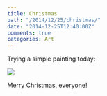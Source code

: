 ```yaml
---
title: Christmas
path: "/2014/12/25/christmas/"
date: "2014-12-25T12:40:00Z"
comments: true
categories: Art
---
```


Trying a simple painting today: <span class="more"></span>

![](http://static.bhashkar.me/images/christmas.jpg)

Merry Christmas, everyone!